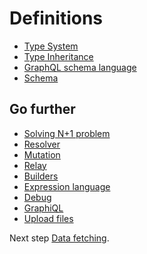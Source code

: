 Definitions
===========

* [Type System](type-system/index.md)
* [Type Inheritance](type-inheritance.md)
* [GraphQL schema language](graphql-schema-language.md)
* [Schema](schema.md)

Go further 
----------

* [Solving N+1 problem](solving-n-plus-1-problem.md)
* [Resolver](resolver.md)
* [Mutation](mutation.md)
* [Relay](relay/index.md)
* [Builders](builders/index.md)
* [Expression language](expression-language.md)
* [Debug](debug/index.md)
* [GraphiQL](graphiql/index.md)
* [Upload files](upload-files.md)

Next step [Data fetching](../data-fetching/index.md).
